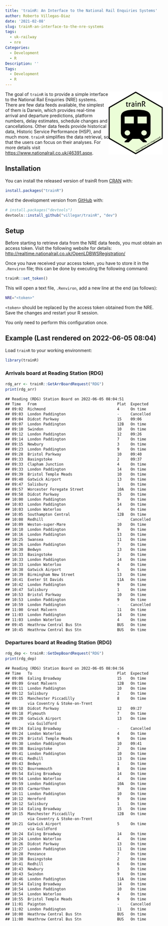 ```yaml
---
title: 'trainR: An Interface to the National Rail Enquiries Systems'
author: Roberto Villegas-Diaz
date: '2021-02-08'
slug: trainR-an-interface-to-the-nre-systems
tags:
  - uk-railway
  - nre
Categories:
  - Development
  - R
Description: ''
Tags:
  - Development
  - R
---
```


<img src="https://raw.githubusercontent.com/villegar/trainR/main/inst/images/logo.png" alt="logo" align="right" height=200px/>

The goal of `trainR` is to provide a simple interface to the 
National Rail Enquiries (NRE) systems. There are few data feeds 
available, the simplest of them is Darwin, which provides real-time 
arrival and departure predictions, platform numbers, delay estimates, 
schedule changes and cancellations. Other data feeds provide historical 
data, Historic Service Performance (HSP), and much more. `trainR` 
simplifies the data retrieval, so that the users can focus on their 
analyses. For more details visit 
https://www.nationalrail.co.uk/46391.aspx.

## Installation

You can install the released version of trainR from [CRAN](https://CRAN.R-project.org) with:

``` r
install.packages("trainR")
```

And the development version from [GitHub](https://github.com/) with:

``` r
# install.packages("devtools")
devtools::install_github("villegar/trainR", "dev")
```

## Setup
Before starting to retrieve data from the NRE data feeds, you must obtain an access token. 
Visit the following website for details: http://realtime.nationalrail.co.uk/OpenLDBWSRegistration/

Once you have received your access token, you have to store it in the `.Renviron` file; this can be 
done by executing the following command:


```r
trainR::set_token()
```

This will open a text file, `.Renviron`, add a new line at the end (as follows):

```bash
NRE="<token>"
```

`<token>` should be replaced by the access token obtained from the NRE. Save the changes and restart 
your R session.

You only need to perform this configuration once.

## Example (Last rendered on 2022-06-05 08:04)

Load `trainR` to your working environment:

```r
library(trainR)
```

### Arrivals board at Reading Station (RDG)


```r
rdg_arr <- trainR::GetArrBoardRequest("RDG")
print(rdg_arr)
```

```
## Reading (RDG) Station Board on 2022-06-05 08:04:51
## Time   From                                    Plat  Expected
## 09:02  Richmond                                4     On time
## 09:03  London Paddington                       -     Cancelled
## 09:04  Didcot Parkway                          15    09:06
## 09:07  London Paddington                       12B   On time
## 09:10  Swindon                                 10    On time
## 09:12  London Paddington                       12    09:26
## 09:14  London Paddington                       7     On time
## 09:15  Newbury                                 3     On time
## 09:23  London Paddington                       9     On time
## 09:28  Bristol Parkway                         10    09:40
## 09:33  Basingstoke                             2     09:37
## 09:33  Clapham Junction                        4     On time
## 09:33  London Paddington                       14    On time
## 09:39  Bristol Temple Meads                    10    On time
## 09:40  Gatwick Airport                         13    On time
## 09:47  Salisbury                               1     On time
## 09:57  Worcester Foregate Street               10A   On time
## 09:58  Didcot Parkway                          15    On time
## 10:00  London Paddington                       9     On time
## 10:03  London Paddington                       14    On time
## 10:03  London Waterloo                         4     On time
## 10:05  Southampton Central                     12B   On time
## 10:08  Redhill                                 -     Cancelled
## 10:09  Weston-super-Mare                       10    On time
## 10:10  London Paddington                       9     On time
## 10:16  London Paddington                       13    On time
## 10:25  Swansea                                 11    On time
## 10:26  London Paddington                       7     On time
## 10:30  Bedwyn                                  13    On time
## 10:33  Basingstoke                             2     On time
## 10:33  London Paddington                       14    On time
## 10:33  London Waterloo                         4     On time
## 10:38  Gatwick Airport                         5     On time
## 10:39  Birmingham New Street                   13    On time
## 10:41  Exeter St Davids                        11A   On time
## 10:42  London Paddington                       9     On time
## 10:47  Salisbury                               1     On time
## 10:53  Bristol Parkway                         10    On time
## 10:53  London Paddington                       9     On time
## 10:59  London Paddington                       -     Cancelled
## 11:00  Great Malvern                           11    On time
## 11:03  London Paddington                       14    On time
## 11:03  London Waterloo                         4     On time
## 09:45  Heathrow Central Bus Stn                BUS   On time
## 10:45  Heathrow Central Bus Stn                BUS   On time
```

### Departures board at Reading Station (RDG)


```r
rdg_dep <- trainR::GetDepBoardRequest("RDG")
print(rdg_dep)
```

```
## Reading (RDG) Station Board on 2022-06-05 08:04:56
## Time   To                                      Plat  Expected
## 09:06  Ealing Broadway                         15    On time
## 09:09  Great Malvern                           12B   On time
## 09:11  London Paddington                       10    On time
## 09:12  Salisbury                               2     On time
## 09:15  Manchester Piccadilly                   8     On time
##        via Coventry & Stoke-on-Trent           
## 09:18  Didcot Parkway                          12    09:27
## 09:18  Plymouth                                7     On time
## 09:20  Gatwick Airport                         13    On time
##        via Guildford                           
## 09:24  Ealing Broadway                         -     Cancelled
## 09:24  London Waterloo                         4     On time
## 09:29  Bristol Temple Meads                    9     On time
## 09:30  London Paddington                       10    09:41
## 09:38  Basingstoke                             2     On time
## 09:41  London Paddington                       10    On time
## 09:41  Redhill                                 13    On time
## 09:43  Bedwyn                                  1     On time
## 09:52  Bournemouth                             8     On time
## 09:54  Ealing Broadway                         14    On time
## 09:54  London Waterloo                         4     On time
## 09:59  London Paddington                       10A   On time
## 10:03  Carmarthen                              9     On time
## 10:11  London Paddington                       10    On time
## 10:12  Hereford                                9     On time
## 10:12  Salisbury                               1     On time
## 10:14  Ealing Broadway                         15    On time
## 10:15  Manchester Piccadilly                   12B   On time
##        via Coventry & Stoke-on-Trent           
## 10:21  Gatwick Airport                         5     On time
##        via Guildford                           
## 10:24  Ealing Broadway                         14    On time
## 10:24  London Waterloo                         4     On time
## 10:26  Didcot Parkway                          13    On time
## 10:27  London Paddington                       11    On time
## 10:28  Penzance                                7     On time
## 10:38  Basingstoke                             2     On time
## 10:41  Redhill                                 6     On time
## 10:43  Newbury                                 3     On time
## 10:43  Swindon                                 9     On time
## 10:46  London Paddington                       11A   On time
## 10:54  Ealing Broadway                         14    On time
## 10:54  London Paddington                       10    On time
## 10:54  London Waterloo                         4     On time
## 10:55  Bristol Temple Meads                    9     On time
## 11:01  Paignton                                -     Cancelled
## 11:02  London Paddington                       11    On time
## 10:00  Heathrow Central Bus Stn                BUS   On time
## 11:00  Heathrow Central Bus Stn                BUS   On time
```
